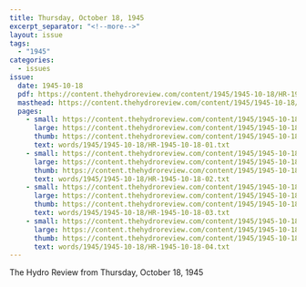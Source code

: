 ```yaml
---
title: Thursday, October 18, 1945
excerpt_separator: "<!--more-->"
layout: issue
tags:
  - "1945"
categories:
  - issues
issue:
  date: 1945-10-18
  pdf: https://content.thehydroreview.com/content/1945/1945-10-18/HR-1945-10-18.pdf
  masthead: https://content.thehydroreview.com/content/1945/1945-10-18/masthead/HR-1945-10-18.jpg
  pages:
    - small: https://content.thehydroreview.com/content/1945/1945-10-18/small/HR-1945-10-18-01.jpg
      large: https://content.thehydroreview.com/content/1945/1945-10-18/large/HR-1945-10-18-01.jpg
      thumb: https://content.thehydroreview.com/content/1945/1945-10-18/thumbnails/HR-1945-10-18-01.jpg
      text: words/1945/1945-10-18/HR-1945-10-18-01.txt
    - small: https://content.thehydroreview.com/content/1945/1945-10-18/small/HR-1945-10-18-02.jpg
      large: https://content.thehydroreview.com/content/1945/1945-10-18/large/HR-1945-10-18-02.jpg
      thumb: https://content.thehydroreview.com/content/1945/1945-10-18/thumbnails/HR-1945-10-18-02.jpg
      text: words/1945/1945-10-18/HR-1945-10-18-02.txt
    - small: https://content.thehydroreview.com/content/1945/1945-10-18/small/HR-1945-10-18-03.jpg
      large: https://content.thehydroreview.com/content/1945/1945-10-18/large/HR-1945-10-18-03.jpg
      thumb: https://content.thehydroreview.com/content/1945/1945-10-18/thumbnails/HR-1945-10-18-03.jpg
      text: words/1945/1945-10-18/HR-1945-10-18-03.txt
    - small: https://content.thehydroreview.com/content/1945/1945-10-18/small/HR-1945-10-18-04.jpg
      large: https://content.thehydroreview.com/content/1945/1945-10-18/large/HR-1945-10-18-04.jpg
      thumb: https://content.thehydroreview.com/content/1945/1945-10-18/thumbnails/HR-1945-10-18-04.jpg
      text: words/1945/1945-10-18/HR-1945-10-18-04.txt
---
```


The Hydro Review from Thursday, October 18, 1945

<!--more-->

